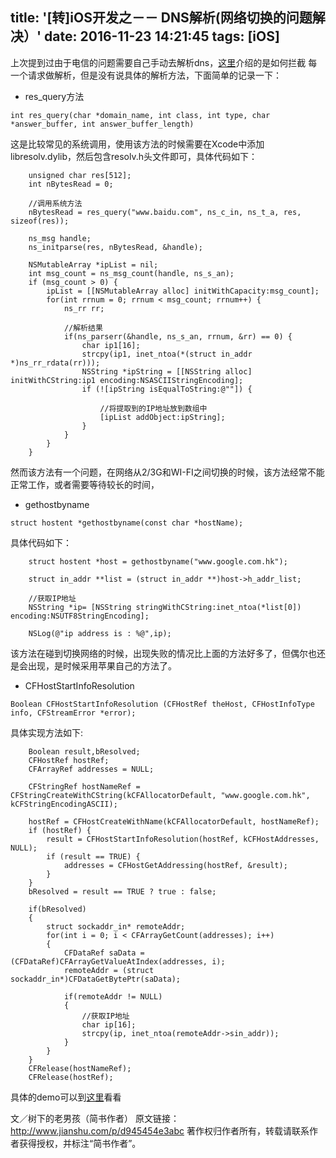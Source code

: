 title: '[转]iOS开发之－－ DNS解析(网络切换的问题解决）'
date: 2016-11-23 14:21:45
tags: [iOS]
---

上次提到过由于电信的问题需要自己手动去解析dns，[这里](http://www.jianshu.com/p/7c89b8c5482a)介绍的是如何拦截
每一个请求做解析，但是没有说具体的解析方法，下面简单的记录一下：

<!-- more -->

- res_query方法

```objc
int res_query(char *domain_name, int class, int type, char *answer_buffer, int answer_buffer_length)
```

这是比较常见的系统调用，使用该方法的时候需要在Xcode中添加libresolv.dylib，然后包含resolv.h头文件即可，具体代码如下：

```objc
    unsigned char res[512];
    int nBytesRead = 0;

    //调用系统方法
    nBytesRead = res_query("www.baidu.com", ns_c_in, ns_t_a, res, sizeof(res));

    ns_msg handle;
    ns_initparse(res, nBytesRead, &handle);

    NSMutableArray *ipList = nil;
    int msg_count = ns_msg_count(handle, ns_s_an);
    if (msg_count > 0) {
        ipList = [[NSMutableArray alloc] initWithCapacity:msg_count];
        for(int rrnum = 0; rrnum < msg_count; rrnum++) {
            ns_rr rr;

            //解析结果
            if(ns_parserr(&handle, ns_s_an, rrnum, &rr) == 0) {
                char ip1[16];
                strcpy(ip1, inet_ntoa(*(struct in_addr *)ns_rr_rdata(rr)));
                NSString *ipString = [[NSString alloc] initWithCString:ip1 encoding:NSASCIIStringEncoding];
                if (![ipString isEqualToString:@""]) {

                    //将提取到的IP地址放到数组中
                    [ipList addObject:ipString];
                }
            }
        }
    }
```

然而该方法有一个问题，在网络从2/3G和WI-FI之间切换的时候，该方法经常不能正常工作，或者需要等待较长的时间，

- gethostbyname

```objc
struct hostent *gethostbyname(const char *hostName);
```

 具体代码如下：

```objc
    struct hostent *host = gethostbyname("www.google.com.hk");

    struct in_addr **list = (struct in_addr **)host->h_addr_list;

    //获取IP地址
    NSString *ip= [NSString stringWithCString:inet_ntoa(*list[0]) encoding:NSUTF8StringEncoding];

    NSLog(@"ip address is : %@",ip);
```

该方法在碰到切换网络的时候，出现失败的情况比上面的方法好多了，但偶尔也还是会出现，是时候采用苹果自己的方法了。

- CFHostStartInfoResolution

```objc
Boolean CFHostStartInfoResolution (CFHostRef theHost, CFHostInfoType info, CFStreamError *error);
```

具体实现方法如下:

```objc
    Boolean result,bResolved;
    CFHostRef hostRef;
    CFArrayRef addresses = NULL;

    CFStringRef hostNameRef = CFStringCreateWithCString(kCFAllocatorDefault, "www.google.com.hk", kCFStringEncodingASCII);

    hostRef = CFHostCreateWithName(kCFAllocatorDefault, hostNameRef);
    if (hostRef) {
        result = CFHostStartInfoResolution(hostRef, kCFHostAddresses, NULL);
        if (result == TRUE) {
            addresses = CFHostGetAddressing(hostRef, &result);
        }
    }
    bResolved = result == TRUE ? true : false;

    if(bResolved)
    {
        struct sockaddr_in* remoteAddr;
        for(int i = 0; i < CFArrayGetCount(addresses); i++)
        {
            CFDataRef saData = (CFDataRef)CFArrayGetValueAtIndex(addresses, i);
            remoteAddr = (struct sockaddr_in*)CFDataGetBytePtr(saData);

            if(remoteAddr != NULL)
            {
                //获取IP地址
                char ip[16];
                strcpy(ip, inet_ntoa(remoteAddr->sin_addr));
            }
        }
    }
    CFRelease(hostNameRef);
    CFRelease(hostRef);
```

具体的demo可以到[这里](https://github.com/FreeMind-LJ/DNSTest)看看

文／树下的老男孩（简书作者）
原文链接：http://www.jianshu.com/p/d945454e3abc
著作权归作者所有，转载请联系作者获得授权，并标注“简书作者”。